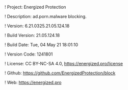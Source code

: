 ! Project: Energized Protection

! Description: ad.porn.malware blocking.

! Version: 6.21.0325.21.05.124.18

! Build Version: 21.05.124.18

! Build Date: Tue, 04 May 21 18:01:10

! Version Code: 1241801

! License: CC BY-NC-SA 4.0, https://energized.pro/license

! Github: https://github.com/EnergizedProtection/block

! Web: https://energized.pro
